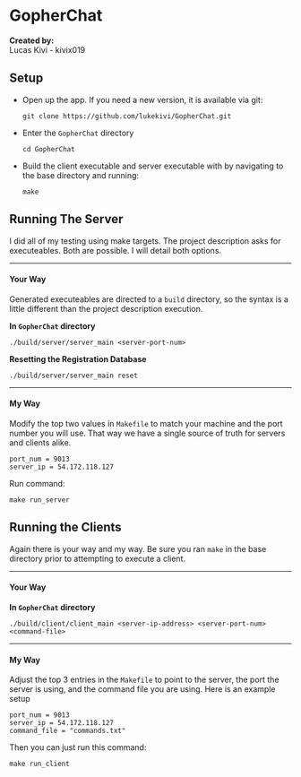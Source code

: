 # GopherChat
**Created by:** \
Lucas Kivi - kivix019 

## Setup
* Open up the app. If you need a new version, it is available via git:
	```
    git clone https://github.com/lukekivi/GopherChat.git
	```
* Enter the `GopherChat` directory
	```
	cd GopherChat
	```
* Build the client executable and server executable with by navigating to the base directory and running:
	```
    make
    ```
## Running The Server
I did all of my testing using make targets. The project description asks for executeables. Both are possible. I will detail both options.
___
#### Your Way
Generated executeables are directed to a `build` directory, so the syntax is a little different than the project description execution. 

**In `GopherChat` directory**
```
./build/server/server_main <server-port-num>
```

**Resetting the Registration Database**
```
./build/server/server_main reset
```
___
#### My Way
Modify the top two values in `Makefile` to match your machine and the port number you will use. That way we have a single source of truth for servers and clients alike.
```
port_num = 9013
server_ip = 54.172.118.127
```
Run command:
```
make run_server
```

## Running the Clients
Again there is your way and my way. Be sure you ran `make` in the base directory prior to attempting to execute a client.
___
#### Your Way

**In `GopherChat` directory**
```
./build/client/client_main <server-ip-address> <server-port-num> <command-file>
```
___
#### My Way

Adjust the top 3 entries in the `Makefile` to point to the server, the port the server is using, and the command file you are using. Here is an example setup
```
port_num = 9013
server_ip = 54.172.118.127
command_file = "commands.txt"
``` 

Then you can just run this command:
```
make run_client
```
